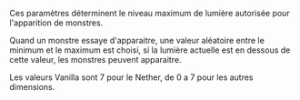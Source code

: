 Ces paramètres déterminent le niveau maximum de lumière autorisée pour l'apparition de monstres.

Quand un monstre essaye d'apparaitre, une valeur aléatoire entre le minimum et le maximum est choisi, si la lumière actuelle est en dessous de cette valeur, les monstres peuvent apparaitre.

Les valeurs Vanilla sont 7 pour le Nether, de 0 a 7 pour les autres dimensions.